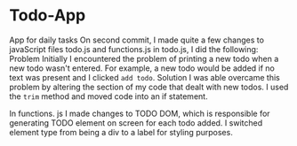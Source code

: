 # Todo-App
App for daily tasks
On second commit, I made quite a few changes to javaScript files todo.js and functions.js
in todo.js, I did the following:
Problem
Initially I encountered the problem of printing a new todo when a new todo wasn't entered. For example, a new todo would be 
added if no text was present and I clicked `add todo`. 
Solution
I was able overcame this problem by altering the section of my code that dealt with new todos. I used the `trim` method and moved code
into an if statement.

In functions. js I made changes to TODO DOM, which is responsible for generating TODO element on screen for each todo added. 
I switched element type from being a div to a label for styling purposes.
